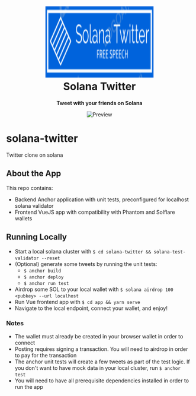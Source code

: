 <!-- <a href="https://alexanderbarnard.com"> -->
<h1 align="center">
  <img src="data/logo.png" alt="Solana Twitter" width="292" height="192"/>
  <br>
  Solana Twitter
</h1>

<p align="center">
  <strong>Tweet with your friends on Solana</strong>
</p>
</a>

<p align="center">
  <img src="./data/screenshot1.png" alt="Preview"/>
</p>
</a>

# solana-twitter
Twitter clone on solana

## About the App
This repo contains:
- Backend Anchor application with unit tests, preconfigured for localhost solana validator
- Frontend VueJS app with compatibility with Phantom and Solflare wallets

## Running Locally
- Start a local solana cluster with `$ cd solana-twitter && solana-test-validator --reset`
- (Optional) generate some tweets by running the unit tests:
    - `$ anchor build`
    - `$ anchor deploy`
    - `$ anchor run test`
- Airdrop some SOL to your local wallet with `$ solana airdrop 100 <pubkey> --url localhost`
- Run Vue frontend app with `$ cd app && yarn serve`
- Navigate to the local endpoint, connect your wallet, and enjoy!

### Notes
- The wallet must already be created in your browser wallet in order to connect
- Posting requires signing a transaction. You will need to airdrop in order to pay for the transaction
- The anchor unit tests will create a few tweets as part of the test logic. If you don't want to have mock data in your local cluster, run `$ anchor test`
- You will need to have all prerequisite dependencies installed in order to run the app


